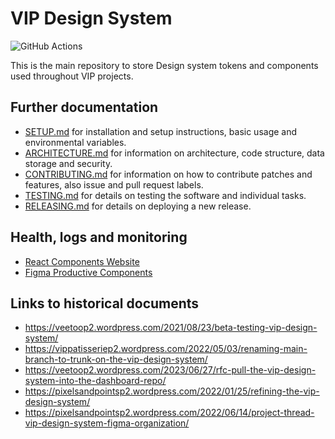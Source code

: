 # VIP Design System

![GitHub Actions](https://github.com/Automattic/vip-design-system/actions/workflows/ci.yml/badge.svg)

This is the main repository to store Design system tokens and components used throughout VIP projects.

## Further documentation

- [SETUP.md](https://github.com/Automattic/vip-design-system/blob/trunk/docs/SETUP.md) for installation and setup instructions, basic usage and environmental variables.
- [ARCHITECTURE.md](https://github.com/Automattic/vip-design-system/blob/trunk/docs/ARCHITECTURE.md) for information on architecture, code structure, data storage and security.
- [CONTRIBUTING.md](https://github.com/Automattic/vip-design-system/blob/trunk/docs/CONTRIBUTING.md) for information on how to contribute patches and features, also issue and pull request labels.
- [TESTING.md](https://github.com/Automattic/vip-design-system/blob/trunk/docs/TESTING.md) for details on testing the software and individual tasks.
- [RELEASING.md](https://github.com/Automattic/vip-design-system/blob/trunk/docs/RELEASING.md) for details on deploying a new release.

## Health, logs and monitoring

- [React Components Website](https://vip-design-system-components.netlify.app/)
- [Figma Productive Components](https://www.figma.com/file/jcGe2KIAlh2PxaAZ5liYWi/Productive-Components?type=design&node-id=7378-4230&mode=design&t=QUgpLoxTpJvAfTiN-0)

## Links to historical documents

- https://veetoop2.wordpress.com/2021/08/23/beta-testing-vip-design-system/
- https://vippatisseriep2.wordpress.com/2022/05/03/renaming-main-branch-to-trunk-on-the-vip-design-system/
- https://veetoop2.wordpress.com/2023/06/27/rfc-pull-the-vip-design-system-into-the-dashboard-repo/
- https://pixelsandpointsp2.wordpress.com/2022/01/25/refining-the-vip-design-system/
- https://pixelsandpointsp2.wordpress.com/2022/06/14/project-thread-vip-design-system-figma-organization/
